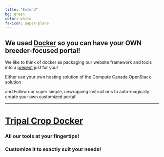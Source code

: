 ```yaml
---
title: "Extend"
bg: green
color: white
fa-icon: paper-plane
---
```


## We used [Docker](https://www.docker.com/why-docker) so you can have your OWN breeder-focused portal!

We like to think of docker as packaging our website framework and tools into a [present]((https://www.docker.com/resources/what-container)) just for you!

Either use your own hosting solution of the Compute Canada OpenStack solution

and Follow our super simple, unwrapping instructions to auto-magically create your own customized portal!

<hr>

# [Tripal Crop Docker](https://divseek-canada.github.io/tripal-crop-docker/)

### All our tools at your fingertips!

### Customize it to exactly suit your needs!
